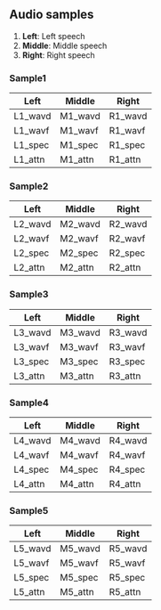 ## Audio samples

1. **Left**: Left speech
2. **Middle**: Middle speech
3. **Right**: Right speech

### Sample1  

| **Left** | **Middle** | **Right** |  
| --- | --- | --- |  
| L1_wavd | M1_wavd | R1_wavd |  
| L1_wavf | M1_wavf | R1_wavf |  
| L1_spec | M1_spec | R1_spec |  
| L1_attn | M1_attn | R1_attn |  

### Sample2  

| **Left** | **Middle** | **Right** |  
| --- | --- | --- |  
| L2_wavd | M2_wavd | R2_wavd |  
| L2_wavf | M2_wavf | R2_wavf |  
| L2_spec | M2_spec | R2_spec |  
| L2_attn | M2_attn | R2_attn |  

### Sample3  

| **Left** | **Middle** | **Right** |  
| --- | --- | --- |  
| L3_wavd | M3_wavd | R3_wavd |  
| L3_wavf | M3_wavf | R3_wavf |  
| L3_spec | M3_spec | R3_spec |  
| L3_attn | M3_attn | R3_attn |  

### Sample4  

| **Left** | **Middle** | **Right** |  
| --- | --- | --- |  
| L4_wavd | M4_wavd | R4_wavd |  
| L4_wavf | M4_wavf | R4_wavf |  
| L4_spec | M4_spec | R4_spec |  
| L4_attn | M4_attn | R4_attn |  

### Sample5  

| **Left** | **Middle** | **Right** |  
| --- | --- | --- |  
| L5_wavd | M5_wavd | R5_wavd |  
| L5_wavf | M5_wavf | R5_wavf |  
| L5_spec | M5_spec | R5_spec |  
| L5_attn | M5_attn | R5_attn |  


